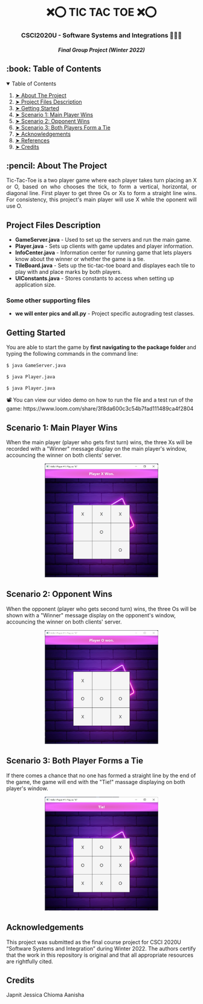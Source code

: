 <h1 align="center"> ❌⭕ TIC TAC TOE ❌⭕ </h1>
<h3 align="center"> CSCI2020U - Software Systems and Integrations 👩🏽‍💻 </h3>
<h5 align="center"> Final Group Project (Winter 2022) </h5>

<!-- TABLE OF CONTENTS -->
<h2 id="table-of-contents"> :book: Table of Contents</h2>

<details open="open">
  <summary>Table of Contents</summary>
  <ol>
    <li><a href="#about-the-project"> ➤ About The Project</a></li>
    <li><a href="#project-files-description"> ➤ Project Files Description</a></li>
    <li><a href="#getting-started"> ➤ Getting Started</a></li>
    <li><a href="#scenario1"> ➤ Scenario 1: Main Player Wins </a></li>
    <li><a href="#scenario2"> ➤ Scenario 2: Opponent Wins </a></li>
    <li><a href="#scenario3"> ➤ Scenario 3: Both Players Form a Tie </a></li>
    <li><a href="#acknowledgements"> ➤ Acknowledgements </a></li>
    <li><a href="#references"> ➤ References</a></li>
    <li><a href="#credits"> ➤ Credits</a></li>
  </ol>
</details>

<!-- ABOUT THE PROJECT -->
<h2 id="about-the-project"> :pencil: About The Project</h2>

<p align="justify"> 
  Tic-Tac-Toe is a two player game where each player takes turn placing an X or O, based on who chooses the tick, to form a vertical, horizontal, or diagonal line. First player to get three Os or Xs to form a straight line wins. For consistency, this project's main player will use X while the oponent will use O.
</p>

<!-- PROJECT FILES DESCRIPTION -->
<h2 id="project-files-description"> Project Files Description</h2>

<ul>
  <li><b>GameServer.java</b> - Used to set up the servers and run the main game. </li>
  <li><b>Player.java</b> - Sets up clients with game updates and player information.  </li>
  <li><b>InfoCenter.java</b> - Information center for running game that lets players know about the winner or whether the game is a tie.  </li>
  <li><b>TileBoard.java</b> - Sets up the tic-tac-toe board and displayes each tile to play with and place marks by both players. </li>
  <li><b>UIConstants.java</b> - Stores constants to access when setting up application size.  </li>
</ul>

<h3>Some other supporting files</h3>
<ul>
  <li><b>we will enter pics and all.py</b> - Project specific autograding test classes.</li>
</ul>

<!-- GETTING STARTED -->
<h2 id="getting-started"> Getting Started</h2>

<p>You are able to start the game by <b> first navigating to the package folder </b> and typing the following commands in the command line:</p>
<pre><code>$ java GameServer.java</code></pre>
<pre><code>$ java Player.java</code></pre>
<pre><code>$ java Player.java</code></pre>

<p> 📽️ You can view our video demo on how to run the file and a test run of the game: https://www.loom.com/share/3f8da600c3c54b7fad111489ca4f2804</p>

<!-- SCENARIO1 -->
<h2 id="scenario1"> Scenario 1: Main Player Wins </h2>

<p> When the main player (player who gets first turn) wins, the three Xs will be recorded with a "Winner" message display on the main player's window, accouncing the winner on both clients' server.</p>

<p align="center"> 
<img src="README_files/PlayerX_Won.jpg" alt="Player X Won" height="300px" width="300px">
<!--height="382px" width="737px"-->
</p>

<!-- SCENARIO2 -->
<h2 id="scenario2"> Scenario 2: Opponent Wins </h2>

<p> When the opponent (player who gets second turn) wins, the three Os will be shown with a "Winner" message display on the opponent's window, accouncing the winner on both clients' server.</p>

<p align="center"> 
<img src="README_files/PlayerO_Won.jpg" alt="Player O Won" height="300px" width="300px">
<!--height="382px" width="737px"-->
</p>

<!-- SCENARIO3 -->
<h2 id="scenario3"> Scenario 3: Both Player Forms a Tie</h2>

<p> If there comes a chance that no one has formed a straight line by the end of the game, the game will end with the "Tie!" massage displaying on both player's window.</p>

<p align="center"> 
<img src="README_files/Tie.jpg" alt="Tie" height="300px" width="300px">
<!--height="382px" width="737px"-->
</p>

<!-- Acknowledgements -->
<h2 id="acknowledgements"> Acknowledgements</h2>
This project was submitted as the final course project for CSCI 2020U “Software Systems and Integration” during Winter 2022. The authors certify that the work in this repository is original and that all appropriate resources are rightfully cited.
<p align="justify"> 

</p>


<!-- CREDITS -->
<h2 id="credits"> Credits</h2>

Japnit  Jessica   Chioma   Aanisha
